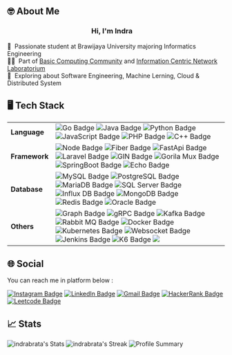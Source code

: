 ## 🤓 About Me

<h3 align="center">
Hi, I'm Indra
<img src="https://em-content.zobj.net/source/noto-emoji-animations/344/waving-hand_1f44b.gif" width="15px"/>
</h3>

🏫 &nbsp;Passionate student at Brawijaya University majoring Informatics Engineering </br>
👨‍💼 &nbsp;Part of [Basic Computing Community](https://www.instagram.com/bccfilkom/) and [Information Centric Network Laboratorium](https://www.instagram.com/labicnfilkom/) </br>
🤖 &nbsp;Exploring about Software Engineering, Machine Lerning, Cloud & Distributed System </br>

## 🖥️ Tech Stack

<table>
<tr>
  <td>
    <b>Language</b>
  </td>
  <td>
    <img src="https://img.shields.io/badge/go-%2300ADD8.svg?style=for-the-badge&logo=go&logoColor=white" alt="Go Badge">
    <img src="https://img.shields.io/badge/java-%23ED8B00.svg?style=for-the-badge&logo=openjdk&logoColor=white" alt="Java Badge">
    <img src="https://img.shields.io/badge/python-3670A0?style=for-the-badge&logo=python&logoColor=ffdd54" alt="Python Badge">
    <img src="https://img.shields.io/badge/javascript-%23323330.svg?style=for-the-badge&logo=javascript&logoColor=%23F7DF1E" alt="JavaScript Badge">
    <img src="https://img.shields.io/badge/php-%23777BB4.svg?style=for-the-badge&logo=php&logoColor=white" alt="PHP Badge">
    <img src="https://img.shields.io/badge/C++-%2300599C.svg?logo=c%2B%2B&logoColor=white&style=for-the-badge" alt="C++ Badge">
  </td>
</tr>
<tr>
  <td>
    <b>Framework</b>
  </td>
  <td>
    <img src="https://img.shields.io/badge/express-6DA55F?style=for-the-badge&logo=express&logoColor=white" alt="Node Badge">
    <img src="https://img.shields.io/badge/Fiber-008FEF?logo=echo&logoColor=FFFFFF&style=for-the-badge" alt="Fiber Badge">
    <img src="https://img.shields.io/badge/FastAPI-005571?style=for-the-badge&logo=fastapi" alt="FastApi Badge">
    <img src="https://img.shields.io/badge/laravel-%23FF2D20.svg?style=for-the-badge&logo=laravel&logoColor=white" alt="Laravel Badge">
    <img src="https://img.shields.io/badge/GIN-008ECF?logo=gin&logoColor=FFFFFF&style=for-the-badge" alt="GIN Badge">
    <img src="https://img.shields.io/badge/Gorilla%20Mux-FFBB00?style=for-the-badge" alt="Gorila Mux Badge">
    <img src="https://img.shields.io/badge/Spring%20Boot-6DB33F?style=for-the-badge&logo=springboot&logoColor=white" alt="SpringBoot Badge">
    <img src="https://img.shields.io/badge/ECHO-008ECF?logo=echo&logoColor=FFFFFF&style=for-the-badge" alt="Echo Badge">
  </td>
</tr>
<!-- <tr>
  <td>
    <b>DevOps</b>
  </td>
  <td>
    <img src="https://img.shields.io/badge/docker-%230db7ed.svg?style=for-the-badge&logo=docker&logoColor=white" alt="Docker Badge">
    <img src="https://img.shields.io/badge/GoogleCloud-%234285F4.svg?style=for-the-badge&logo=google-cloud&logoColor=white" alt="GCP Badge">
    <img src="https://img.shields.io/badge/Proxmox-E57000?style=for-the-badge&logo=proxmox&logoColor=white" alt="GCP Badge">
    <img src="https://img.shields.io/badge/heroku-%23430098.svg?style=for-the-badge&logo=heroku&logoColor=white" alt="Heroku Badge">
    <img src="https://img.shields.io/badge/jenkins-%232C5263.svg?style=for-the-badge&logo=jenkins&logoColor=white" alt="Heroku Badge">

  </td>
</tr> -->
<tr>
  <td>
    <b>Database</b>
  </td>
  <td>
    <img src="https://img.shields.io/badge/mysql-%2300f.svg?style=for-the-badge&logo=mysql&logoColor=white" alt="MySQL Badge">
    <img src="https://img.shields.io/badge/postgres-%23316192.svg?style=for-the-badge&logo=postgresql&logoColor=white" alt="PostgreSQL Badge">
    <img src="https://img.shields.io/badge/MariaDB-003545?style=for-the-badge&logo=mariadb&logoColor=white" alt="MariaDB Badge">
    <img src="https://img.shields.io/badge/Microsoft%20SQL%20Server-CC2927?style=for-the-badge&logo=microsoft%20sql%20server&logoColor=white" alt="SQL Server Badge">
    <img src="https://img.shields.io/badge/InfluxDB-22ADF6?logo=influxdb&style=for-the-badge&logoColor=fff" alt="Influx DB Badge">
    <img src="https://img.shields.io/badge/MongoDB-%234ea94b.svg?logo=mongodb&logoColor=white&style=for-the-badge" alt="MongoDB Badge">
    <img src="https://img.shields.io/badge/Redis-%23DD0031.svg?logo=redis&logoColor=white&style=for-the-badge" alt="Redis Badge">
    <img src="https://img.shields.io/badge/Oracle-F80000?logo=oracle&logoColor=fff&style=for-the-badge" alt="Oracle Badge">
    
  </td>
</tr>
<!-- <tr>
  <td>
    <b>Linux</b>
  </td>
  <td>
    <img src="https://img.shields.io/badge/Ubuntu-E95420?style=for-the-badge&logo=ubuntu&logoColor=white" alt="Ubuntu Badge">
    <img src="https://img.shields.io/badge/Arch_Linux-1793D1?style=for-the-badge&logo=arch-linux&logoColor=white" alt="Arch Badge">
    <img src="https://img.shields.io/badge/Alpine_Linux-0D597F?style=for-the-badge&logo=alpine-linux&logoColor=white" alt="Alpine Badge">
  </td>
</tr> -->
<!-- <tr>
  <td>
    <b>Tools</b>
  </td>
  <td>
    <img src="https://img.shields.io/badge/Postman-FF6C37?style=for-the-badge&logo=postman&logoColor=white" alt="Postman Badge">
    <img src="https://img.shields.io/badge/Visual%20Studio%20Code-0078d7.svg?style=for-the-badge&logo=visual-studio-code&logoColor=white" alt="Arch Badge">
    <img src="https://img.shields.io/badge/IntelliJIDEA-000000.svg?style=for-the-badge&logo=intellij-idea&logoColor=white" alt="Alpine Badge">
    <img src="https://img.shields.io/badge/hoppscotch-002721?style=for-the-badge&logo=hoppscotch&logoColor=00d79f" alt="Alpine Badge">
  </td>
</tr> -->
<tr>
  <td>
    <b>Others</b>
  </td>
  <td>
    <img src="https://img.shields.io/badge/-GraphQL-E10098?style=for-the-badge&logo=graphql&logoColor=white" alt="Graph Badge">
    <img src="https://img.shields.io/badge/-gRPC-002721?style=for-the-badge&logo=trpc&logoColor=white" alt="gRPC Badge">
    <img src="https://img.shields.io/badge/Apache_Kafka-231F20?style=for-the-badge&logo=apache-kafka&logoColor=white" alt="Kafka Badge">
    <img src="https://img.shields.io/badge/-rabbitmq-%23FF6600?style=for-the-badge&logo=rabbitmq&logoColor=white" alt="Rabbit MQ Badge">
    <img src="https://img.shields.io/badge/docker-%230db7ed.svg?style=for-the-badge&logo=docker&logoColor=white" alt="Docker Badge">
    <img src="https://img.shields.io/badge/Kubernetes-326CE5?style=for-the-badge&logo=Kubernetes&logoColor=white" alt="Kubernetes Badge">
    <img src="https://img.shields.io/badge/WebSocket-010101?style=for-the-badge&logo=socket.io&logoColor=white" alt="Websocket Badge">
    <img src="https://img.shields.io/badge/jenkins-%232C5263.svg?style=for-the-badge&logo=jenkins&logoColor=white" alt="Jenkins Badge">
    <img src="https://img.shields.io/badge/jenkins-%232C5263.svg?style=for-the-badge&logo=jenkins&logoColor=white" alt="K6 Badge">
    <img src="https://img.shields.io/badge/k6-7D64FF?style=for-the-badge&logo=k6&logoColor=white"/>
  </td>
</tr>
</table>

## 🌐 Social

You can reach me in platform below :

<a href="https://www.instagram.com/lndra.a/">![Instagram Badge](https://img.shields.io/badge/Instagram-E4405F?logo=instagram&logoColor=fff&style=for-the-badge)</a>
<a href="https://www.linkedin.com/in/indrabrata/">![LinkedIn Badge](https://img.shields.io/badge/LinkedIn-0A66C2?logo=linkedin&logoColor=fff&style=for-the-badge)</a>
<a href="mailto:indrabrata599@gmail.com">![Gmail Badge](https://img.shields.io/badge/Gmail-D14836?style=for-the-badge&logo=gmail&logoColor=white)</a>
<a href="https://www.hackerrank.com/muffinCupcake">![HackerRank Badge](https://img.shields.io/badge/HackerRank-00EA64?logo=hackerrank&logoColor=000&style=for-the-badge)</a>
<a href="https://leetcode.com/u/cupcakezzz">![Leetcode Badge](https://img.shields.io/badge/LeetCode-000000?style=for-the-badge&logo=LeetCode&logoColor=)</a>

## 📈 Stats

![indrabrata's Stats](https://github-readme-stats.vercel.app/api?username=indrabrata&theme=tokyonight&show_icons=true&hide_border=true&count_private=true)
![indrabrata's Streak](https://github-readme-streak-stats.herokuapp.com/?user=indrabrata&theme=tokyonight&hide_border=true)
![Profile Summary](https://github-profile-summary-cards.vercel.app/api/cards/profile-details?username=indrabrata&theme=tokyonight)
